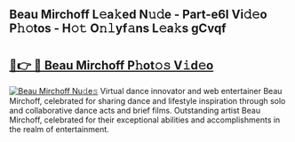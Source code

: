 ## Beau Mirchoff L𝚎a𝚔ed N𝚞𝚍e - Part-e6I Vi𝚍𝚎o P𝚑𝚘tos - H𝚘𝚝 O𝚗𝚕yf𝚊ns L𝚎a𝚔s gCvqf

# <h2><a href="http://kfcqh6e.oniu.top/?m=Beau+Mirchoff">🔗👉 🔴 Beau Mirchoff P𝚑ot𝚘𝚜 V𝚒d𝚎o</a></h2>

[![Beau Mirchoff Nu𝚍e𝚜](https://i.imgur.com/0qMVB7G.gif)](http://kfcqh6e.oniu.top/?m=Beau+Mirchoff)
Virtual dance innovator and web entertainer Beau Mirchoff, celebrated for sharing dance and lifestyle inspiration through solo and collaborative dance acts and brief films. Outstanding artist Beau Mirchoff, celebrated for their exceptional abilities and accomplishments in the realm of entertainment.  
